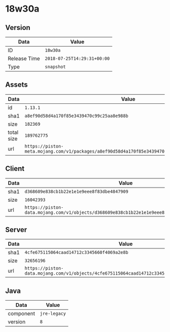 # 18w30a

## Version

|**Data**        | **Value**                 |
|----------------|-------------------------|
| ID   | ```18w30a```   |
| Release Time   | ```2018-07-25T14:29:31+00:00```   |
| Type   | ```snapshot```   |

## Assets

|**Data**        | **Value**                 |
|----------------|-------------------------|
| id   | ```1.13.1```   |
| sha1   | ```a8ef90d58d4a170f85e3439470c99c25aa8e988b```   |
| size   | ```182369```   |
| total size  | ```189762775```  |
| url       | ```https://piston-meta.mojang.com/v1/packages/a8ef90d58d4a170f85e3439470c99c25aa8e988b/1.13.1.json``` |

## Client

|**Data**        | **Value**                 |
|----------------|-------------------------|
| sha1   | ```d368609e838cb1b22e1e1e9eee8f83dbe4847909```   |
| size   | ```16042393```   |
| url       | ```https://piston-data.mojang.com/v1/objects/d368609e838cb1b22e1e1e9eee8f83dbe4847909/client.jar``` |

## Server

|**Data**        | **Value**                 |
|----------------|-------------------------|
| sha1   | ```4cfe675115064caad14712c3345660f4069a2e8b```   |
| size   | ```32656196```   |
| url       | ```https://piston-data.mojang.com/v1/objects/4cfe675115064caad14712c3345660f4069a2e8b/server.jar``` |

## Java

|**Data**        | **Value**                 |
|----------------|-------------------------|
| component   | ```jre-legacy```   |
| version   | ```8```   |